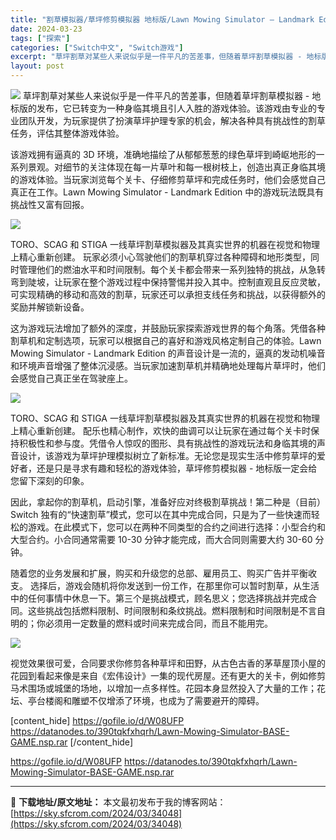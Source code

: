 ```yaml
---
title: "割草模拟器/草坪修剪模拟器 地标版/Lawn Mowing Simulator – Landmark Edition Switch NSP中文"
date: 2024-03-23
tags: ["探索"]
categories: ["Switch中文", "Switch游戏"]
excerpt: "草坪割草对某些人来说似乎是一件平凡的苦差事，但随着草坪割草模拟器 - 地标版的发布，它已转变为一种身临其境且引人入胜的游戏体验。该游戏由专业的专业团队开发，为玩家提供了扮演草坪护理专家的机会，解决各种具有挑战性的割草任务，评估其整体游戏体验。 该游戏拥有逼真的 3D 环境，准确地描绘了从郁郁葱葱的绿&hellip;"
layout: post
---
```


<img class="aligncenter" src="https://sky.sfcrom.com/wp-content/uploads/2024/03/20240329095530-3addd.jpeg" />
草坪割草对某些人来说似乎是一件平凡的苦差事，但随着草坪割草模拟器 - 地标版的发布，它已转变为一种身临其境且引人入胜的游戏体验。该游戏由专业的专业团队开发，为玩家提供了扮演草坪护理专家的机会，解决各种具有挑战性的割草任务，评估其整体游戏体验。

该游戏拥有逼真的 3D 环境，准确地描绘了从郁郁葱葱的绿色草坪到崎岖地形的一系列景观。对细节的关注体现在每一片草叶和每一根树枝上，创造出真正身临其境的游戏体验。当玩家浏览每个关卡、仔细修剪草坪和完成任务时，他们会感觉自己真正在工作。Lawn Mowing Simulator - Landmark Edition 中的游戏玩法既具有挑战性又富有回报。

<img src="https://sky.sfcrom.com/wp-content/uploads/2024/03/20240329095532-677db.jpeg" />

TORO、SCAG 和 STIGA 一线草坪割草模拟器及其真实世界的机器在视觉和物理上精心重新创建。
玩家必须小心驾驶他们的割草机穿过各种障碍和地形类型，同时管理他们的燃油水平和时间限制。每个关卡都会带来一系列独特的挑战，从急转弯到陡坡，让玩家在整个游戏过程中保持警惕并投入其中。控制直观且反应灵敏，可实现精确的移动和高效的割草，玩家还可以承担支线任务和挑战，以获得额外的奖励并解锁新设备。

这为游戏玩法增加了额外的深度，并鼓励玩家探索游戏世界的每个角落。凭借各种割草机和定制选项，玩家可以根据自己的喜好和游戏风格定制自己的体验。Lawn Mowing Simulator - Landmark Edition 的声音设计是一流的，逼真的发动机噪音和环境声音增强了整体沉浸感。当玩家加速割草机并精确地处理每片草坪时，他们会感觉自己真正坐在驾驶座上。

<img src="https://sky.sfcrom.com/wp-content/uploads/2024/03/20240329095534-95aa4.jpeg" />

TORO、SCAG 和 STIGA 一线草坪割草模拟器及其真实世界的机器在视觉和物理上精心重新创建。
配乐也精心制作，欢快的曲调可以让玩家在通过每个关卡时保持积极性和参与度。凭借令人惊叹的图形、具有挑战性的游戏玩法和身临其境的声音设计，该游戏为草坪护理模拟树立了新标准。无论您是现实生活中修剪草坪的爱好者，还是只是寻求有趣和轻松的游戏体验，草坪修剪模拟器 - 地标版一定会给您留下深刻的印象。

因此，拿起你的割草机，启动引擎，准备好应对终极割草挑战！第二种是（目前）Switch 独有的“快速割草”模式，您可以在其中完成合同，只是为了一些快速而轻松的游戏。在此模式下，您可以在两种不同类型的合约之间进行选择：小型合约和大型合约。小合同通常需要 10-30 分钟才能完成，而大合同则需要大约 30-60 分钟。

随着您的业务发展和扩展，购买和升级您的总部、雇用员工、购买广告并平衡收支。
选择后，游戏会随机将你发送到一份工作，在那里你可以暂时割草，从生活中的任何事情中休息一下。第三个是挑战模式，顾名思义；您选择挑战并完成合同。这些挑战包括燃料限制、时间限制和条纹挑战。燃料限制和时间限制是不言自明的；你必须用一定数量的燃料或时间来完成合同，而且不能用完。

<img src="https://sky.sfcrom.com/wp-content/uploads/2024/03/20240329095536-9bd7f.jpeg" />

视觉效果很可爱，合同要求你修剪各种草坪和田野，从古色古香的茅草屋顶小屋的花园到看起来像是来自《宏伟设计》一集的现代房屋。还有更大的关卡，例如修剪马术围场或城堡的场地，以增加一点多样性。花园本身显然投入了大量的工作；花坛、亭台楼阁和雕塑不仅增添了环境，也成为了需要避开的障碍。

[content_hide]
https://gofile.io/d/W08UFP
https://datanodes.to/390tqkfxhqrh/Lawn-Mowing-Simulator-BASE-GAME.nsp.rar
[/content_hide]

<!--wechatfans start-->
https://gofile.io/d/W08UFP
https://datanodes.to/390tqkfxhqrh/Lawn-Mowing-Simulator-BASE-GAME.nsp.rar
<!--wechatfans end-->

---
📖 **下载地址/原文地址：** 本文最初发布于我的博客网站：[https://sky.sfcrom.com/2024/03/34048](https://sky.sfcrom.com/2024/03/34048)
